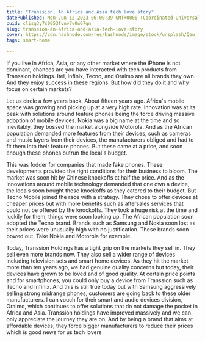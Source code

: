 ```yaml
---
title: "Transsion, An Africa and Asia tech love story"
datePublished: Mon Jun 12 2023 06:00:39 GMT+0000 (Coordinated Universal Time)
cuid: clisg3y7s0053fvnv7v0w67qn
slug: transsion-an-africa-and-asia-tech-love-story
cover: https://cdn.hashnode.com/res/hashnode/image/stock/unsplash/Qeu_m2j-T-g/upload/febd4740e0f28c77968779f405aba1ca.jpeg
tags: smart-home

---
```


If you live in Africa, Asia, or any other market where the iPhone is not dominant, chances are you have interacted with tech products from Transsion holdings. Itel, Infinix, Tecno, and Oraimo are all brands they own. And they enjoy success in these regions. But how did they do it and why focus on certain markets?

Let us circle a few years back. About fifteen years ago. Africa's mobile space was growing and picking up at a very high rate. Innovation was at its peak with solutions around feature phones being the force driving massive adoption of mobile devices. Nokia was a big name at the time and so inevitably, they bossed the market alongside Motorola. And as the African population demanded more features from their devices, such as cameras and music layers from their devices, the manufacturers obliged and had to fit them into their feature phones. But these came at a price, and soon enough these phones outrun the local's budget.

This was fodder for companies that made fake phones. These developments provided the right conditions for their business to bloom. The market was soon hit by Chinese knockoffs at half the price. And as the innovations around mobile technology demanded that one own a device, the locals soon bought these knockoffs as they catered to their budget. But Tecno Mobile joined the race with a strategy. They chose to offer devices at cheaper prices but with more benefits such as aftersales services that could not be offered by the knockoffs. They took a huge risk at the time and luckily for them, things were soon looking up. The African population soon adopted the Tecno brand. Brands such as Samsung and Nokia soon lost as their prices were unusually high with no justification. These brands soon bowed out. Take Nokia and Motorola for example.

Today, Transsion Holdings has a tight grip on the markets they sell in. They sell even more brands now. They also sell a wider range of devices including television sets and smart home devices. As they hit the market more than ten years ago, we had genuine quality concerns but today, their devices have grown to be loved and of good quality. At certain price points and for smartphones, you could only buy a device from Transsion such as Tecno and Infinix. And this is still true today but with Samsung aggressively selling strong midrange phones, customers are going back to these older manufacturers. I can vouch for their smart and audio devices division, Oraimo, which continues to offer solutions that do not damage the pocket in Africa and Asia. Transsion holdings have improved massively and we can only appreciate the journey they are on. And by being a brand that aims at affordable devices, they force bigger manufacturers to reduce their prices which is good news for us tech lovers